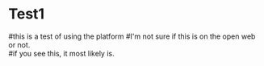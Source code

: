 # Test1
#this is a test of using the platform 
#I'm not sure if this is on the open web or not.  
#if you see this, it most likely is.  
